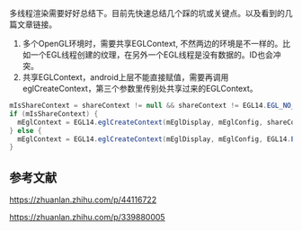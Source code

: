 多线程渲染需要好好总结下。目前先快速总结几个踩的坑或关键点。以及看到的几篇文章链接。

1. 多个OpenGL环境时，需要共享EGLContext, 不然两边的环境是不一样的。比如一个EGL线程创建的纹理，在另外一个EGL线程是没有数据的。ID也会冲突。
2. 共享EGLContext，android上层不能直接赋值，需要再调用eglCreateContext，第三个参数里传别处共享过来的EGLContext。

```java
mIsShareContext = shareContext != null && shareContext != EGL14.EGL_NO_CONTEXT;
if (mIsShareContext) {
  mEglContext = EGL14.eglCreateContext(mEglDisplay, mEglConfig, shareContext, attrib_list, 0);
} else {
  mEglContext = EGL14.eglCreateContext(mEglDisplay, mEglConfig, EGL14.EGL_NO_CONTEXT, attrib_list, 0);
}
```





## 参考文献

https://zhuanlan.zhihu.com/p/44116722

https://zhuanlan.zhihu.com/p/339880005